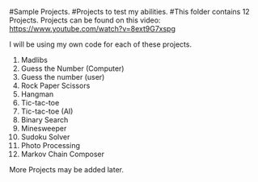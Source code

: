 #Sample Projects.
#Projects to test my abilities.
#This folder contains 12 Projects.
Projects can be found on this video: https://www.youtube.com/watch?v=8ext9G7xspg

I will be using my own code for each of these projects.

1. Madlibs
2. Guess the Number (Computer)
3. Guess the number (user)
4. Rock Paper Scissors
5. Hangman
6. Tic-tac-toe
7. Tic-tac-toe (AI)
8. Binary Search
9. Minesweeper
10. Sudoku Solver
11. Photo Processing
12. Markov Chain Composer



More Projects may be added later.
